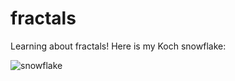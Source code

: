 # fractals
Learning about fractals! Here is my Koch snowflake:

![snowflake](https://github.com/tiympc/fractals/assets/43766191/df2b889f-f88a-4674-a7b6-2b4e96d59ae2)
